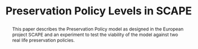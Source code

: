 ---
abstract: This paper describes the Preservation Policy model as designed in the European
  project SCAPE and an experiment to test the viability of the model against two real
  life preservation policies.
creators:
- Sierman, Barbara
- Jones, Catherine
- Bechhofer, Sean
- Elstrøm, Gry
date: null
document_url: https://services.phaidra.univie.ac.at/api/object/o:378055/download
grand_parent: iPRES
institutions: []
keywords:
- digital preservation
- policies
- watch
- planning
- lisbon
landing_page_url: https://phaidra.univie.ac.at/o:378055
language: eng
layout: publication
license: CC BY-SA 2.0 AT
notes_url: null
parent: iPRES 2013
publication_type: paper
size: 657206
slides_url: null
source_name: iPRES
title: Preservation Policy Levels in SCAPE
year: 2013
---